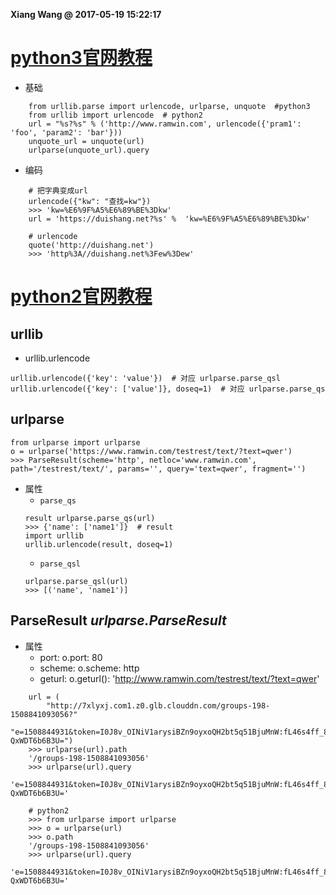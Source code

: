 **Xiang Wang @ 2017-05-19 15:22:17**

# [python3官网教程](https://docs.python.org/3.6/library/urllib.parse.html)
* 基础
```
    from urllib.parse import urlencode, urlparse, unquote  #python3
    from urllib import urlencode  # python2
    url = "%s?%s" % ('http://www.ramwin.com', urlencode({'pram1': 'foo', 'param2': 'bar'}))
    unquote_url = unquote(url)
    urlparse(unquote_url).query
```

* 编码
```
    # 把字典变成url
    urlencode({"kw": "查找=kw"})
    >>> 'kw=%E6%9F%A5%E6%89%BE%3Dkw'
    url = 'https://duishang.net?%s' %  'kw=%E6%9F%A5%E6%89%BE%3Dkw'

    # urlencode
    quote('http://duishang.net')
    >>> 'http%3A//duishang.net%3Few%3Dew'
```

# [python2官网教程](https://docs.python.org/2/library/urlparse.html)
## urllib
* urllib.urlencode
```
urllib.urlencode({'key': 'value'})  # 对应 urlparse.parse_qsl
urllib.urlencode({'key': ['value']}, doseq=1)  # 对应 urlparse.parse_qs
```

## urlparse
```
from urlparse import urlparse
o = urlparse('https://www.ramwin.com/testrest/text/?text=qwer')
>>> ParseResult(scheme='http', netloc='www.ramwin.com', path='/testrest/text/', params='', query='text=qwer', fragment='')
```
* 属性
    * `parse_qs`
    ```
    result urlparse.parse_qs(url)
    >>> {'name': ['name1']}  # result
    import urllib
    urllib.urlencode(result, doseq=1)
    ```
    * `parse_qsl`
    ```
    urlparse.parse_qsl(url)
    >>> [('name', 'name1')]
    ```


## ParseResult *urlparse.ParseResult*
* 属性
    * port: o.port: 80
    * scheme: o.scheme: http
    * geturl: o.geturl(): 'http://www.ramwin.com/testrest/text/?text=qwer'

```
    url = (
        "http://7xlyxj.com1.z0.glb.clouddn.com/groups-198-1508841093056?"
        "e=1508844931&token=I0J8v_OINiV1arysiBZn9oyxoQH2bt5q51BjuMnW:fL46s4ff_8wiNFm-QxWDT6b6B3U=")
    >>> urlparse(url).path
    '/groups-198-1508841093056'
    >>> urlparse(url).query
    'e=1508844931&token=I0J8v_OINiV1arysiBZn9oyxoQH2bt5q51BjuMnW:fL46s4ff_8wiNFm-QxWDT6b6B3U='

    # python2
    >>> from urlparse import urlparse
    >>> o = urlparse(url)
    >>> o.path
    '/groups-198-1508841093056'
    >>> urlparse(url).query
    'e=1508844931&token=I0J8v_OINiV1arysiBZn9oyxoQH2bt5q51BjuMnW:fL46s4ff_8wiNFm-QxWDT6b6B3U='
```
